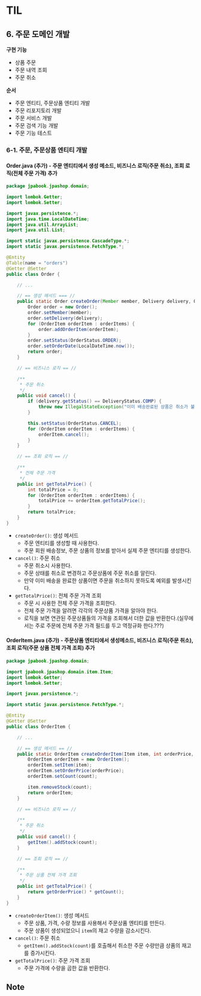 # TIL

## 6. 주문 도메인 개발

**구현 기능**

* 상품 주문
* 주문 내역 조회
* 주문 취소

**순서**

* 주문 엔티티, 주문상품 엔티티 개발
* 주문 리포지토리 개발
* 주문 서비스 개발
* 주문 검색 기능 개발
* 주문 기능 테스트

### 6-1. 주문, 주문상품 엔티티 개발

#### Order.java (추가) - 주문 엔티티에서 생성 메소드, 비즈니스 로직(주문 취소), 조회 로직(전체 주문 가격) 추가

```java
package jpabook.jpashop.domain;

import lombok.Getter;
import lombok.Setter;

import javax.persistence.*;
import java.time.LocalDateTime;
import java.util.ArrayList;
import java.util.List;

import static javax.persistence.CascadeType.*;
import static javax.persistence.FetchType.*;

@Entity
@Table(name = "orders")
@Getter @Setter
public class Order {

    // ...

    // == 생성 메서드 === //
    public static Order createOrder(Member member, Delivery delivery, OrderItem... orderItems) {
        Order order = new Order();
        order.setMember(member);
        order.setDelivery(delivery);
        for (OrderItem orderItem : orderItems) {
            order.addOrderItem(orderItem);
        }
        order.setStatus(OrderStatus.ORDER);
        order.setOrderDate(LocalDateTime.now());
        return order;
    }

    // == 비즈니스 로직 == //

    /**
     * 주문 취소
     */
    public void cancel() {
        if (delivery.getStatus() == DeliveryStatus.COMP) {
            throw new IllegalStateException("이미 배송완료된 상품은 취소가 불가능합니다.");
        }

        this.setStatus(OrderStatus.CANCEL);
        for (OrderItem orderItem : orderItems) {
            orderItem.cancel();
        }
    }

    // == 조회 로직 == //

    /**
     * 전체 주문 가격
     */
    public int getTotalPrice() {
        int totalPrice = 0;
        for (OrderItem orderItem : orderItems) {
            totalPrice += orderItem.getTotalPrice();
        }
        return totalPrice;
    }
}

```

* `createOrder()`: 생성 메서드
    * 주문 엔티티를 생성할 때 사용한다.
    * 주문 회원 배송정보, 주문 상품의 정보를 받아서 실제 주문 엔티티를 생성한다.
* `cancel()`: 주문 취소
    * 주문 취소시 사용한다.
    * 주문 상태를 취소로 변경하고 주문상품에 주문 취소를 알린다.
    * 만약 이미 배송을 완료한 상품이면 주문을 취소하지 못하도록 예외를 발생시킨다.
* `getTotalPrice()`: 전체 주문 가격 조회
    * 주문 시 사용한 전체 주문 가격을 조회한다.
    * 전체 주문 가격을 알려면 각각의 주문상품 가격을 알아야 한다.
    * 로직을 보면 연관된 주문상품들의 가격을 조회해서 더한 값을 반환한다.(실무에서는 주로 주문에 전체 주문 가격 필드를 두고 역정규화 한다.???)

#### OrderItem.java (추가) - 주문상품 엔티티에서 생성메소드, 비즈니스 로직(주문 취소), 조회 로직(주문 상품 전체 가격 조회) 추가

```java
package jpabook.jpashop.domain;

import jpabook.jpashop.domain.item.Item;
import lombok.Getter;
import lombok.Setter;

import javax.persistence.*;

import static javax.persistence.FetchType.*;

@Entity
@Getter @Setter
public class OrderItem {

    // ...

    // == 생성 메서드 == //
    public static OrderItem createOrderItem(Item item, int orderPrice, int count) {
        OrderItem orderItem = new OrderItem();
        orderItem.setItem(item);
        orderItem.setOrderPrice(orderPrice);
        orderItem.setCount(count);

        item.removeStock(count);
        return orderItem;
    }

    // == 비즈니스 로직 == //

    /**
     * 주문 취소
     */
    public void cancel() {
        getItem().addStock(count);
    }

    // == 조회 로직 == //

    /**
     * 주문 상품 전체 가격 조회
     */
    public int getTotalPrice() {
        return getOrderPrice() * getCount();
    }
}

```

* `createOrderItem()`: 생성 메서드
    * 주문 상품, 가격, 수량 정보를 사용해서 주문상품 엔티티를 만든다.
    * 주문 상품이 생성되었으니 `item`의 재고 수량을 감소시킨다.
* `cancel()`: 주문 취소
    * `getItem().addStock(count)`를 호출해서 취소한 주문 수량만큼 상품의 재고를 증가시킨다.
* `getTotalPrice()`: 주문 가격 조회
    * 주문 가격에 수량을 곱한 값을 반환한다.

## Note